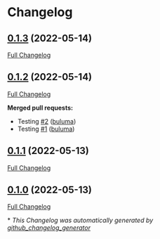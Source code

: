 # Changelog

## [0.1.3](https://github.com/buluma/ansible-role-maven/tree/0.1.3) (2022-05-14)

[Full Changelog](https://github.com/buluma/ansible-role-maven/compare/0.1.2...0.1.3)

## [0.1.2](https://github.com/buluma/ansible-role-maven/tree/0.1.2) (2022-05-14)

[Full Changelog](https://github.com/buluma/ansible-role-maven/compare/0.1.1...0.1.2)

**Merged pull requests:**

- Testing [\#2](https://github.com/buluma/ansible-role-maven/pull/2) ([buluma](https://github.com/buluma))
- Testing [\#1](https://github.com/buluma/ansible-role-maven/pull/1) ([buluma](https://github.com/buluma))

## [0.1.1](https://github.com/buluma/ansible-role-maven/tree/0.1.1) (2022-05-13)

[Full Changelog](https://github.com/buluma/ansible-role-maven/compare/0.1.0...0.1.1)

## [0.1.0](https://github.com/buluma/ansible-role-maven/tree/0.1.0) (2022-05-13)

[Full Changelog](https://github.com/buluma/ansible-role-maven/compare/5d41ce021bbd4a494a897cf65833c29bef849d3c...0.1.0)



\* *This Changelog was automatically generated by [github_changelog_generator](https://github.com/github-changelog-generator/github-changelog-generator)*
